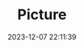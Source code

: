 ---
weight: 1
images:
- /images/edited/69.jpeg
title: Picture
date: 2023-12-07 22:11:39
tags: [luminar neo,work]
---